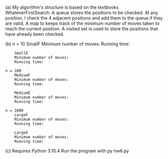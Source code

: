 (a) 
    My algorithm's structure is based on the textbooks WhateverFirstSearch. A queue stores the positions to be checked. At any position, I check the 4 adjacent positions and add them to the queue if they are valid. A map to keeps track of the minimum number of moves taken to reach the current position. A visited set is used to store the positions that have already been checked.

(b)
    n = 10
        SmallF
        Minimum number of moves:
        Running time:

        SmallE
        Minimum number of moves:
        Running time:

    n = 100
        MediumF
        Minimum number of moves:
        Running time:

        MediumE
        Minimum number of moves:
        Running time:

    n = 1000
        LargeF
        Minimum number of moves:
        Running time:

        LargeE
        Minimum number of moves:
        Running time:

(c) Requires Python 3.10.4
    Run the program with
        py hw6.py
